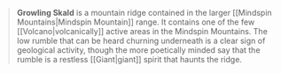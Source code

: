 > **Growling Skald** is a mountain ridge contained in the larger [[Mindspin Mountains|Mindspin Mountain]] range. It contains one of the few [[Volcano|volcanically]] active areas in the Mindspin Mountains. The low rumble that can be heard churning underneath is a clear sign of geological activity, though the more poetically minded say that the rumble is a restless [[Giant|giant]] spirit that haunts the ridge.









